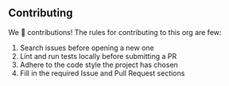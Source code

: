 ## Contributing

We 💛 contributions! The rules for contributing to this org are few:

1. Search issues before opening a new one
1. Lint and run tests locally before submitting a PR
1. Adhere to the code style the project has chosen
1. Fill in the required Issue and Pull Request sections
